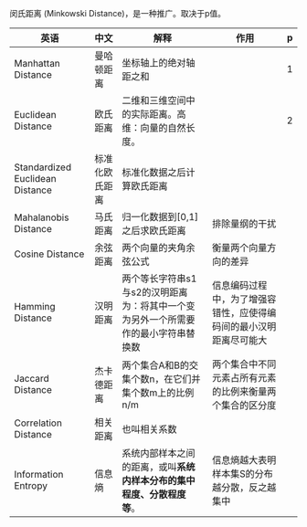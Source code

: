 闵氏距离 (Minkowski Distance)，是一种推广。取决于p值。

| 英语                            | 中文           | 解释                                                         | 作用                                                         | p    |
| ------------------------------- | -------------- | ------------------------------------------------------------ | ------------------------------------------------------------ | ---- |
| Manhattan Distance              | 曼哈顿距离     | 坐标轴上的绝对轴距之和                                       |                                                              | 1    |
| Euclidean Distance              | 欧氏距离       | 二维和三维空间中的实际距离。高维：向量的自然长度。           |                                                              | 2    |
| Standardized Euclidean Distance | 标准化欧氏距离 | 标准化数据之后计算欧氏距离                                   |                                                              |      |
| Mahalanobis Distance            | 马氏距离       | 归一化数据到[0,1]之后求欧氏距离                              | 排除量纲的干扰                                               |      |
| Cosine Distance                 | 余弦距离       | 两个向量的夹角余弦公式                                       | 衡量两个向量方向的差异                                       |      |
| Hamming Distance                | 汉明距离       | 两个等长字符串s1与s2的汉明距离为：将其中一个变为另外一个所需要作的最小字符串替换数 | 信息编码过程中，为了增强容错性，应使得编码间的最小汉明距离尽可能大 |      |
| Jaccard Distance                | 杰卡德距离     | 两个集合A和B的交集个数n，在它们并集个数m上的比例 n/m         | 两个集合中不同元素占所有元素的比例来衡量两个集合的区分度     |      |
| Correlation Distance            | 相关距离       | 也叫相关系数                                                 |                                                              |      |
| Information Entropy             | 信息熵         | 系统内部样本之间的距离，或叫**系统内样本分布的集中程度、分散程度等**。 | 信息熵越大表明样本集S的分布越分散，反之越集中                |      |

